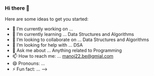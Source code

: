 ### Hi there 👋



Here are some ideas to get you started:

- 🔭 I’m currently working on ... 
- 🌱 I’m currently learning ...  Data Structures and Algorithms
- 👯 I’m looking to collaborate on ... Data Structures and Algorithms
- 🤔 I’m looking for help with ... DSA
- 💬 Ask me about ... Anything related to Programming 
- 📫 How to reach me: ... manoj22.be@gmial.com
- 😄 Pronouns: ...
- ⚡ Fun fact: ...
-->
